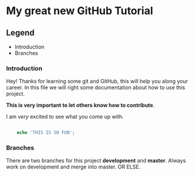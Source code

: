 # My great new GitHub Tutorial

## Legend
- Introduction
- Branches


### Introduction
Hey! Thanks for learning some git and GitHub, this will help you along your career. In this file we will right some documentation about how to use this project.

__This is very important to let others know how to contribute__.

I am _very_ excited to see what you come up with.

```php

	echo 'THIS IS SO FUN';

```

### Branches
There are two branches for this project **development** and **master**. Always work on development and merge into master. OR ELSE.